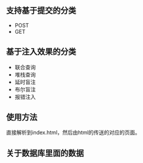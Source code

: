 ## 支持基于提交的分类
+ POST
+ GET

## 基于注入效果的分类
+ 联合查询
+ 堆栈查询
+ 延时盲注
+ 布尔盲注
+ 报错注入

## 使用方法
直接解析到index.html，然后由html的传送的对应的页面。

## 关于数据库里面的数据
[](./images/user.bmp)